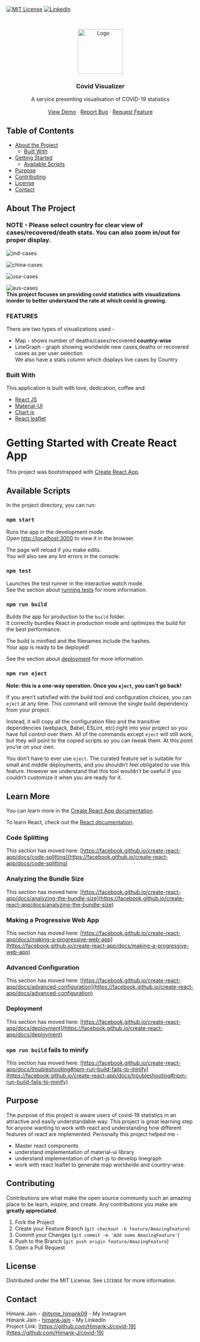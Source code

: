 [![MIT License][license-shield]][license-url]
[![LinkedIn][linkedin-shield]][linkedin-url]


<!-- PROJECT LOGO -->
<br />
<p align="center">
  <a href="https://ibb.co/sC0TMQV">
    <img src="/public/covidlogo.jpg" alt="Logo" width="120" height="120">
  </a>

  <h3 align="center">Covid Visualizer</h3>

  <p align="center">
    A service presenting visualisation of COVID-19 statistics
    <br />
    <br />
    <a href="https://covidvisualizer.netlify.app/">View Demo</a>
    ·
    <a href="https://github.com/Himank-J/">Report Bug</a>
    ·
    <a href="https://github.com/Himank-J/">Request Feature</a>
  </p>
</p>

<!-- TABLE OF CONTENTS -->
## Table of Contents

* [About the Project](#about-the-project)
  * [Built With](#built-with)
* [Getting Started](#getting-started)
  * [Available Scripts](#available-scripts)
* [Purpose](#purpose)
* [Contributing](#contributing)
* [License](#license)
* [Contact](#contact)

<!-- ABOUT THE PROJECT -->
## About The Project
### NOTE - Please select country for clear view of cases/recovered/death stats. You can also zoom in/out for proper display.
![ind-cases](/public/ind.jpg)

![china-cases](/public/china.jpg)

![usa-cases](/public/usa.jpg)

![aus-cases](/public/aus.jpg)
<br />
**This project focuses on providing covid statistics with visualizations inorder to better understand the rate at which covid is growing.**
### FEATURES
There are two types of visualizations used -
* Map - shows number of deaths/cases/recovered **country-wise**
* LineGraph - graph showing worldwide new cases,deaths or recovered cases as per user selection <br />
We also have a stats column which displays live cases by Country <br />

### Built With
This application is built with love, dedication, coffee and:
* [React JS](https://reactjs.org/)
* [Material-UI](https://material-ui.com/) <br />
* [Chart js](https://www.chartjs.org/) <br />
* [React leaflet](https://react-leaflet.js.org/) <br />

# Getting Started with Create React App

This project was bootstrapped with [Create React App](https://github.com/facebook/create-react-app).

## Available Scripts

In the project directory, you can run:

### `npm start`

Runs the app in the development mode.\
Open [http://localhost:3000](http://localhost:3000) to view it in the browser.

The page will reload if you make edits.\
You will also see any lint errors in the console.

### `npm test`

Launches the test runner in the interactive watch mode.\
See the section about [running tests](https://facebook.github.io/create-react-app/docs/running-tests) for more information.

### `npm run build`

Builds the app for production to the `build` folder.\
It correctly bundles React in production mode and optimizes the build for the best performance.

The build is minified and the filenames include the hashes.\
Your app is ready to be deployed!

See the section about [deployment](https://facebook.github.io/create-react-app/docs/deployment) for more information.

### `npm run eject`

**Note: this is a one-way operation. Once you `eject`, you can’t go back!**

If you aren’t satisfied with the build tool and configuration choices, you can `eject` at any time. This command will remove the single build dependency from your project.

Instead, it will copy all the configuration files and the transitive dependencies (webpack, Babel, ESLint, etc) right into your project so you have full control over them. All of the commands except `eject` will still work, but they will point to the copied scripts so you can tweak them. At this point you’re on your own.

You don’t have to ever use `eject`. The curated feature set is suitable for small and middle deployments, and you shouldn’t feel obligated to use this feature. However we understand that this tool wouldn’t be useful if you couldn’t customize it when you are ready for it.

## Learn More

You can learn more in the [Create React App documentation](https://facebook.github.io/create-react-app/docs/getting-started).

To learn React, check out the [React documentation](https://reactjs.org/).

### Code Splitting

This section has moved here: [https://facebook.github.io/create-react-app/docs/code-splitting](https://facebook.github.io/create-react-app/docs/code-splitting)

### Analyzing the Bundle Size

This section has moved here: [https://facebook.github.io/create-react-app/docs/analyzing-the-bundle-size](https://facebook.github.io/create-react-app/docs/analyzing-the-bundle-size)

### Making a Progressive Web App

This section has moved here: [https://facebook.github.io/create-react-app/docs/making-a-progressive-web-app](https://facebook.github.io/create-react-app/docs/making-a-progressive-web-app)

### Advanced Configuration

This section has moved here: [https://facebook.github.io/create-react-app/docs/advanced-configuration](https://facebook.github.io/create-react-app/docs/advanced-configuration)

### Deployment

This section has moved here: [https://facebook.github.io/create-react-app/docs/deployment](https://facebook.github.io/create-react-app/docs/deployment)

### `npm run build` fails to minify

This section has moved here: [https://facebook.github.io/create-react-app/docs/troubleshooting#npm-run-build-fails-to-minify](https://facebook.github.io/create-react-app/docs/troubleshooting#npm-run-build-fails-to-minify)

<!-- Purpose -->
## Purpose 
The purpose of this project is aware users of covid-19 statistics in an attractive and easily understandable way. This project is great learning step for anyone wanting to work  with react and understanding how different features of react are implemented.
Perosnally this project helped me - 
* Master react components
* understand implementation of material-ui library
* understand implementation of chart-js to develop linegraph
* work with react leaflet to generate map worldwide and country-wise.

<!-- CONTRIBUTING -->
## Contributing

Contributions are what make the open source community such an amazing place to be learn, inspire, and create. Any contributions you make are **greatly appreciated**.

1. Fork the Project
2. Create your Feature Branch (`git checkout -b feature/AmazingFeature`)
3. Commit your Changes (`git commit -m 'Add some AmazingFeature'`)
4. Push to the Branch (`git push origin feature/AmazingFeature`)
5. Open a Pull Request

<!-- LICENSE -->
## License

Distributed under the MIT License. See `LICENSE` for more information.

<!-- CONTACT -->
## Contact

Himank Jain - [@itsme_himank09](https://instagram.com/itsme_himank09) - My Instagram <br />
Himank Jain - [himank-jain](https://www.linkedin.com/in/himank-jain/) - My LinkedIn  <br />
Project Link: [https://github.com/Himank-J/covid-19](https://github.com/Himank-J/covid-19)


<!-- MARKDOWN LINKS & IMAGES -->
<!-- https://www.markdownguide.org/basic-syntax/#reference-style-links -->

[license-shield]: https://img.shields.io/github/license/othneildrew/Best-README-Template.svg?style=flat-square
[license-url]: https://github.com/othneildrew/Best-README-Template/blob/master/LICENSE.txt
[linkedin-shield]: https://img.shields.io/badge/-LinkedIn-black.svg?style=flat-square&logo=linkedin&colorB=555
[linkedin-url]: https://www.linkedin.com/in/himank-jain/
[product-screenshot]: images/search.png
